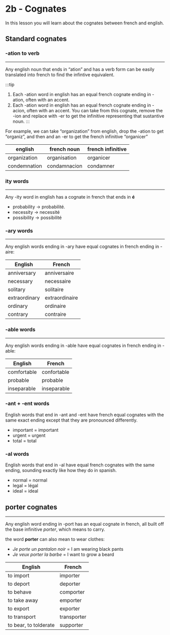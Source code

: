 # 2b - Cognates

In this lesson you will learn about the cognates between french and english.

## Standard cognates

### **-ation to verb**

---

Any english noun that ends in “ation” and has a verb form can be easily translated into french to find the infintive equivalent.

:::tip

1. Each -ation word in english has an equal french cognate ending in -ation, often with an accent.
2. Each -ation word in english has an equal french cognate ending in -acion, often with an accent. You can take from this cognate, remove the -ion and replace with -er to get the infinitive representing that sustantive noun.
   :::

For example, we can take “organization” from english, drop the -ation to get “organiz”, and then and an -er to get the french infinitive “organicer”

| english      | french noun  | french infinitive |
| ------------ | ------------ | ----------------- |
| organization | organisation | organicer         |
| condemnation | condamnacion | condamner         |

### **ity words**

---

Any -ity word in english has a cognate in french that ends in **é**

- probability → probabilité.
- necessity → necessité
- possibility → possibilité

### **-ary words**

---

Any english words ending in -ary have equal cognates in french ending in -aire:

| English       | French         |
| ------------- | -------------- |
| anniversary   | anniversaire   |
| necessary     | necessaire     |
| solitary      | solitaire      |
| extraordinary | extraordinaire |
| ordinary      | ordinaire      |
| contrary      | contraire      |

### **-able words**

---

Any english words ending in -able have equal cognates in french ending in -able:

| English     | French      |
| ----------- | ----------- |
| comfortable | confortable |
| probable    | probable    |
| inseparable | inseparable |

### **-ant + -ent words**

English words that end in -ant and -ent have french equal cognates with the same exact ending except that they are pronounced differently.

- important = important
- urgent = urgent
- total = total

### **-al words**

English words that end in -al have equal french cognates with the same ending, sounding exactly like how they do in spanish.

- normal = normal
- legal = légal
- ideal = ideal

## **porter cognates**

---

Any english word ending in -port has an equal cognate in french, all built off the base infinitive _porter_, which means to carry.

the word **porter** can also mean to wear clothes:

- _Je porte un pantalon noir_ = I am wearing black pants
- _Je veux porter la barbe_ = I want to grow a beard

| English               | French      |
| --------------------- | ----------- |
| to import             | importer    |
| to deport             | deporter    |
| to behave             | comporter   |
| to take away          | emporter    |
| to export             | exporter    |
| to transport          | transporter |
| to bear, to tolderate | supporter   |
